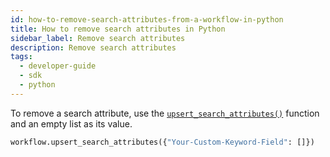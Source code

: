 ```yaml
---
id: how-to-remove-search-attributes-from-a-workflow-in-python
title: How to remove search attributes in Python
sidebar_label: Remove search attributes
description: Remove search attributes
tags:
  - developer-guide
  - sdk
  - python
---
```


To remove a search attribute, use the [`upsert_search_attributes()`](https://python.temporal.io/temporalio.workflow.html#upsert_search_attributes) function and an empty list as its value.

```python
workflow.upsert_search_attributes({"Your-Custom-Keyword-Field": []})
```
